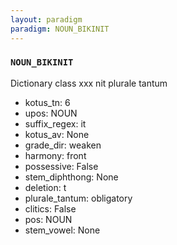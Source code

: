 ```yaml
---
layout: paradigm
paradigm: NOUN_BIKINIT
---
```

### ` NOUN_BIKINIT `

Dictionary class xxx nit plurale tantum
* kotus_tn: 6
* upos: NOUN
* suffix_regex: it
* kotus_av: None
* grade_dir: weaken
* harmony: front
* possessive: False
* stem_diphthong: None
* deletion: t
* plurale_tantum: obligatory
* clitics: False
* pos: NOUN
* stem_vowel: None
